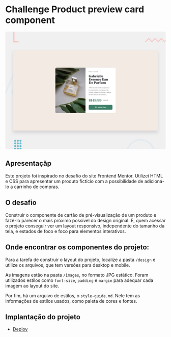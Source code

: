 # Challenge Product preview card component

![Design preview for the Product preview card component coding challenge](./design/desktop-preview.jpg)

## Apresentaçãp

Este projeto foi inspirado no desafio do site Frontend Mentor. Utilizei HTML e CSS para apresentar um produto fictício com a possibilidade de adicioná-lo a carrinho de compras.

## O desafio

Construir o componente de cartão de pré-visualização de um produto e fazê-lo parecer o mais próximo possível do design original. E, quem acessar o projeto conseguir ver um layout responsivo, independente do tamanho da tela, e estados de foco e foco para elementos interativos.

## Onde encontrar os componentes do projeto:

Para a tarefa de construir o layout do projeto, localize a pasta `/design` e utilize os arquivos, que tem versões para desktop e mobile. 

As imagens estão na pasta `/images`, no formato JPG estático. Foram utilizados estilos como `font-size`, `padding` e `margin` para adequar cada imagem ao layout do site. 

Por fim, há um arquivo de estilos, o `style-guide.md`. Nele tem as informações de estilos usados, como paleta de cores e fontes.

## Implantação do projeto

- [Deploy](https://product-preview-card-component-navy.vercel.app/)
